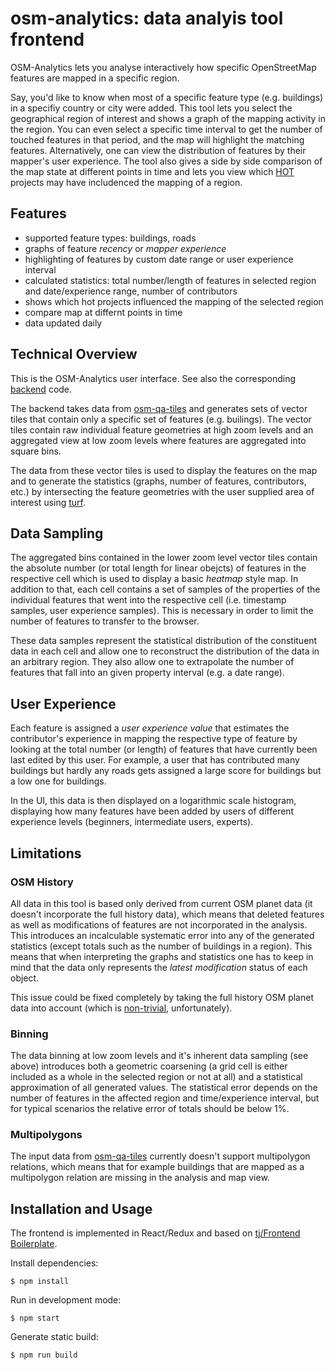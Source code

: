 osm-analytics: data analyis tool frontend
=========================================

OSM-Analytics lets you analyse interactively how specific OpenStreetMap features are mapped in a specific region.

Say, you'd like to know when most of a specific feature type (e.g. buildings) in a specifiy country or city were added. This tool lets you select the geographical region of interest and shows a graph of the mapping activity in the region. You can even select a specific time interval to get the number of touched features in that period, and the map will highlight the matching features. Alternatively, one can view the distribution of features by their mapper's user experience. The tool also gives a side by side comparison of the map state at different points in time and lets you view which [HOT](https://hotosm.org/) projects may have includenced the mapping of a region.

Features
--------

* supported feature types: buildings, roads
* graphs of feature *recency* or *mapper experience*
* highlighting of features by custom date range or user experience interval
* calculated statistics: total number/length of features in selected region and date/experience range, number of contributors
* shows which hot projects influenced the mapping of the selected region
* compare map at differnt points in time
* data updated daily

Technical Overview
------------------

This is the OSM-Analytics user interface. See also the corresponding [backend](https://github.com/hotosm/osm-analytics-cruncher/) code.

The backend takes data from [osm-qa-tiles](http://osmlab.github.io/osm-qa-tiles/) and generates sets of vector tiles that contain only a specific set of features (e.g. builings). The vector tiles contain raw individual feature geometries at high zoom levels and an aggregated view at low zoom levels where features are aggregated into square bins.

The data from these vector tiles is used to display the features on the map and to generate the statistics (graphs, number of features, contributors, etc.) by intersecting the feature geometries with the user supplied area of interest using [turf](http://turfjs.org/).

Data Sampling
-------------

The aggregated bins contained in the lower zoom level vector tiles contain the absolute number (or total length for linear obejcts) of features in the respective cell which is used to display a basic *heatmap* style map. In addition to that, each cell contains a set of samples of the properties of the individual features that went into the respective cell (i.e. timestamp samples, user experience samples). This is necessary in order to limit the number of features to transfer to the browser.

These data samples represent the statistical distribution of the constituent data in each cell and allow one to reconstruct the distribution of the data in an arbitrary region. They also allow one to extrapolate the number of features that fall into an given property interval (e.g. a date range).

User Experience
---------------

Each feature is assigned a *user experience value* that estimates the contributor's experience in mapping the respective type of feature by looking at the total number (or length) of features that have currently been last edited by this user. For example, a user that has contributed many buildings but hardly any roads gets assigned a large score for buildings but a low one for buildings.

In the UI, this data is then displayed on a logarithmic scale histogram, displaying how many features have been added by users of different experience levels (beginners, intermediate users, experts).

Limitations
-----------

### OSM History

All data in this tool is based only derived from current OSM planet data (it doesn't incorporate the full history data), which means that deleted features as well as modifications of features are not incorporated in the analysis. This introduces an incalculable systematic error into any of the generated statistics (except totals such as the number of buildings in a region). This means that when interpreting the graphs and statistics one has to keep in mind that the data only represents the *latest modification* status of each object.

This issue could be fixed completely by taking the full history OSM planet data into account (which is [non-trivial](http://www.mdpi.com/2220-9964/5/3/37), unfortunately).

### Binning

The data binning at low zoom levels and it's inherent data sampling (see above) introduces both a geometric coarsening (a grid cell is either included as a whole in the selected region or not at all) and a statistical approximation of all generated values. The statistical error depends on the number of features in the affected region and time/experience interval, but for typical scenarios the relative error of totals should be below 1%.

### Multipolygons

The input data from [osm-qa-tiles](http://osmlab.github.io/osm-qa-tiles/) currently doesn't support multipolygon relations, which means that for example buildings that are mapped as a multipolygon relation are missing in the analysis and map view.

Installation and Usage
----------------------

The frontend is implemented in React/Redux and based on [tj/Frontend Boilerplate](https://github.com/tj/frontend-boilerplate).

Install dependencies:

```
$ npm install
```

Run in development mode:

```
$ npm start
```

Generate static build:

```
$ npm run build
```
